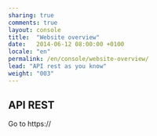 ```yaml
---
sharing: true
comments: true
layout: console
title:  "Website overview"
date:   2014-06-12 08:00:00 +0100
locale: "en"
permalink: /en/console/website-overview/
lead: "API rest as you know"
weight: "003"
---
```


## API REST

Go to https://